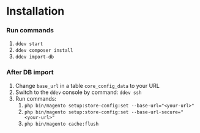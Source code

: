 # Installation

### Run commands
1. `ddev start`
2. `ddev composer install`
3. `ddev import-db`

### After DB import
1. Change `base_url` in a table `core_config_data` to your URL
2. Switch to the `ddev` console by command: `ddev ssh` 
3. Run commands:
    1. `php bin/magento setup:store-config:set --base-url="<your-url>"`
    2. `php bin/magento setup:store-config:set --base-url-secure="<your-url>"`
    3. `php bin/magento cache:flush`
